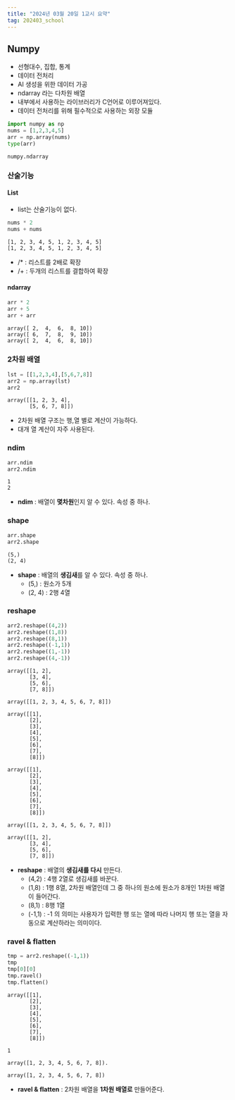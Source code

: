 ```yaml
---
title: "2024년 03월 20일 1교시 요약"
tag: 202403_school
---
```


## Numpy

- 선형대수, 집합, 통계
- 데이터 전처리
- AI 생성을 위한 데이터 가공
- ndarray 라는 다차원 배열
- 내부에서 사용하는 라이브러리가 C언어로 이루어져있다. 
- 데이터 전처리를 위해 필수적으로 사용하는 외장 모듈

```py
import numpy as np
nums = [1,2,3,4,5]
arr = np.array(nums)
type(arr)
```

```
numpy.ndarray
```

### 산술기능

#### List

- list는 산술기능이 없다.

```py
nums * 2
nums + nums
```

```
[1, 2, 3, 4, 5, 1, 2, 3, 4, 5]
[1, 2, 3, 4, 5, 1, 2, 3, 4, 5]
```

- /* : 리스트를 2배로 확장
- /+ : 두개의 리스트를 결합하여 확장

#### ndarray

```py
arr * 2
arr + 5
arr + arr
```

```
array([ 2,  4,  6,  8, 10])
array([ 6,  7,  8,  9, 10])
array([ 2,  4,  6,  8, 10])
```

### 2차원 배열

```py
lst = [[1,2,3,4],[5,6,7,8]]
arr2 = np.array(lst)
arr2
```

```
array([[1, 2, 3, 4],
       [5, 6, 7, 8]])
```

- 2차원 배열 구조는 행,열 별로 계산이 가능하다.
- 대개 열 계산이 자주 사용된다.

### ndim

```py
arr.ndim
arr2.ndim
```

```
1
2
```

- **ndim** : 배열이 **몇차원**인지 알 수 있다. 속성 중 하나.

### shape

```py
arr.shape
arr2.shape
```

```
(5,)
(2, 4)
```

- **shape** : 배열의 **생김새**를 알 수 있다. 속성 중 하나.
  - (5,) : 원소가 5개
  - (2, 4) : 2행 4열

### reshape

```py
arr2.reshape((4,2))
arr2.reshape((1,8))
arr2.reshape((8,1))
arr2.reshape((-1,1))
arr2.reshape((1,-1))
arr2.reshape((4,-1))
```

```
array([[1, 2],
       [3, 4],
       [5, 6],
       [7, 8]])

array([[1, 2, 3, 4, 5, 6, 7, 8]])

array([[1],
       [2],
       [3],
       [4],
       [5],
       [6],
       [7],
       [8]])

array([[1],
       [2],
       [3],
       [4],
       [5],
       [6],
       [7],
       [8]])

array([[1, 2, 3, 4, 5, 6, 7, 8]])

array([[1, 2],
       [3, 4],
       [5, 6],
       [7, 8]])
```

- **reshape** : 배열의 **생김새를 다시** 만든다. 
  - (4,2) : 4행 2열로 생김새를 바꾼다.
  - (1,8) : 1행 8열, 2차원 배열인데 그 중 하나의 원소에 원소가 8개인 1차원 배열이 들어간다.
  - (8,1) : 8행 1열
  - (-1,1) : -1 의 의미는 사용자가 입력한 행 또는 열에 따라 나머지 행 또는 열을 자동으로 계산하라는 의미이다.

### ravel & flatten

```py
tmp = arr2.reshape((-1,1))
tmp
tmp[0][0]
tmp.ravel()
tmp.flatten()
```

```
array([[1],
       [2],
       [3],
       [4],
       [5],
       [6],
       [7],
       [8]])

1

array([1, 2, 3, 4, 5, 6, 7, 8]).

array([1, 2, 3, 4, 5, 6, 7, 8])
```

- **ravel & flatten** : 2차원 배열을 **1차원 배열로** 만들어준다.